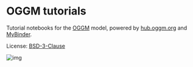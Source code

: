 # OGGM tutorials

Tutorial notebooks for the [OGGM](https://oggm.org) model, powered by [hub.oggm.org](https://hub.oggm.org) and [MyBinder](https://mybinder.org/).

License: [BSD-3-Clause](https://github.com/OGGM/tutorials/blob/master/LICENSE.txt)

![img](https://docs.oggm.org/en/latest/_static/logo.png)

